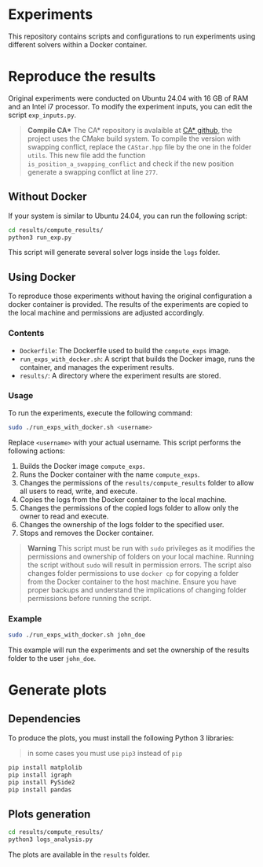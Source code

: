 # Experiments

This repository contains scripts and configurations to run experiments using different solvers within a Docker container. 

# Reproduce the results

Original experiments were conducted on Ubuntu 24.04 with 16 GB of RAM and an Intel i7 processor. To modify the experiment inputs, you can edit the script `exp_inputs.py`.

> **Compile CA\***
> The CA\* repository is avalaible at [CA* github](https://github.com/osankur/cmapf-solver), the project uses the CMake build system. To compile the version with swapping conflict, replace the `CAStar.hpp` file by the one in the folder `utils`. This new file add the function `is_position_a_swapping_conflict` and check if the new position generate a swapping conflict at line `277`.

## Without Docker

If your system is similar to Ubuntu 24.04, you can run the following script:
```sh
cd results/compute_results/
python3 run_exp.py
```
This script will generate several solver logs inside the `logs` folder.

## Using Docker

To reproduce those experiments without having the original configuration a docker container is provided. The results of the experiments are copied to the local machine and permissions are adjusted accordingly.

### Contents

- `Dockerfile`: The Dockerfile used to build the `compute_exps` image.
- `run_exps_with_docker.sh`: A script that builds the Docker image, runs the container, and manages the experiment results.
- `results/`: A directory where the experiment results are stored.

### Usage

To run the experiments, execute the following command:

```sh
sudo ./run_exps_with_docker.sh <username>
```

Replace `<username>` with your actual username. This script performs the following actions:

1. Builds the Docker image `compute_exps`.
2. Runs the Docker container with the name `compute_exps`.
3. Changes the permissions of the `results/compute_results` folder to allow all users to read, write, and execute.
4. Copies the logs from the Docker container to the local machine.
5. Changes the permissions of the copied logs folder to allow only the owner to read and execute.
6. Changes the ownership of the logs folder to the specified user.
7. Stops and removes the Docker container.

> **Warning**
> This script must be run with `sudo` privileges as it modifies the permissions and ownership of folders on your local machine. Running the script without `sudo` will result in permission errors. The script also changes folder permissions to use `docker cp` for copying a folder from the Docker container to the host machine. Ensure you have proper backups and understand the implications of changing folder permissions before running the script.

### Example

```sh
sudo ./run_exps_with_docker.sh john_doe
```

This example will run the experiments and set the ownership of the results folder to the user `john_doe`.

# Generate plots

## Dependencies
To produce the plots, you must install the following Python 3 libraries:

> in some cases you must use ``pip3`` instead of ``pip``

```bash
pip install matplolib
pip install igraph
pip install PySide2
pip install pandas
```

## Plots generation

```sh
cd results/compute_results/
python3 logs_analysis.py
```

The plots are available in the ``results`` folder.